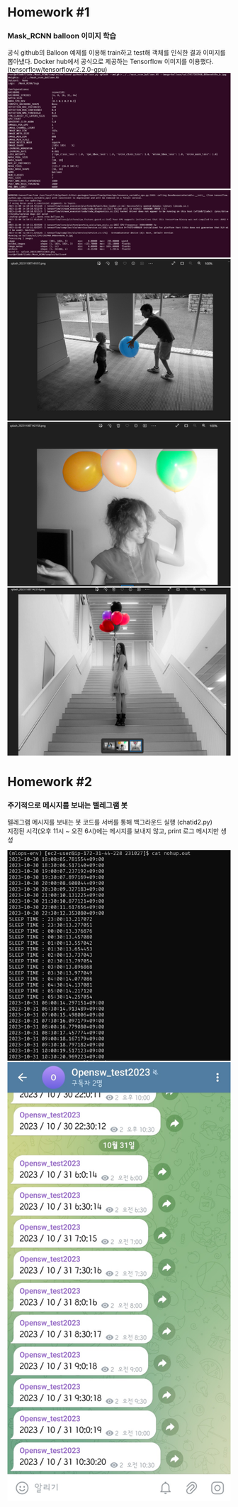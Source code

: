 # Homework #1
### Mask_RCNN balloon 이미지 학습
공식 github의 Balloon 예제를 이용해 train하고 test해 객체를 인식한 결과 이미지를 뽑아냈다.
Docker hub에서 공식으로 제공하는 Tensorflow 이미지를 이용했다. (tensorflow/tensorflow:2.2.0-gpu)
![result1](./mdImg/20231108_231622.png)
![result2](./mdImg/20231108_231632.png)
![result3](./mdImg/20231108_232046.png)
![result4](./mdImg/20231108_232446.png)
![result5](./mdImg/20231108_232457.png)  

# Homework #2
### 주기적으로 메시지를 보내는 텔레그램 봇
텔레그램 메시지를 보내는 봇 코드를 서버를 통해 백그라운드 실행 (chatid2.py)  
지정된 시각(오후 11시 ~ 오전 6시)에는 메시지를 보내지 않고, print 로그 메시지만 생성  

![result6](./mdImg/20231109_000242.png)
![result4](./mdImg/20231109_000303777.jpg)
